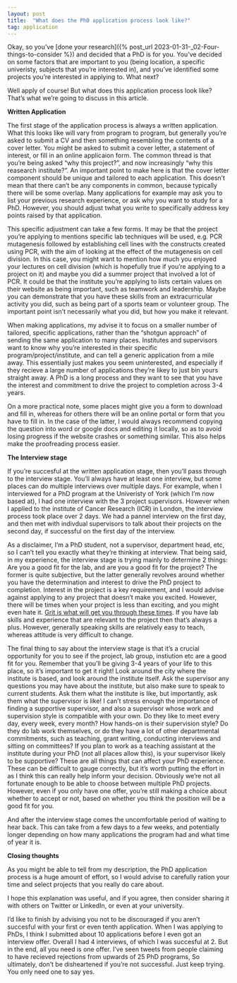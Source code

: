 ```yaml
---
layout: post
title:  "What does the PhD application process look like?"
tag: application
---
```


Okay, so you’ve [done your research]({% post_url 2023-01-31-_02-Four-things-to-consider %}) and decided that a PhD is for you. You’ve decided on some factors that are important to you (being location, a specific univeristy, subjects that you’re interested in), and you’ve identified some projects you’re interested in applying to. What next?

Well apply of course! But what does this application process look like? That’s what we’re going to discuss in this article.

**Written Application** 

The first stage of the application process is always a written application. What this looks like will vary from program to program, but generally you’re asked to submit a CV and then something resembling the contents of a cover letter. You might be asked to submit a cover letter, a statement of interest, or fill in an online applicaion form. The common thread is that you’re being asked “why this project?”, and now increasingly “why this reasearch institute?”. An important point to make here is that the cover letter component should be unique and tailored to each application. This doesn’t mean that there can’t be any components in common, because typically there will be some overlap. Many applications for example may ask you to list your previous research experience, or ask why you want to study for a PhD. However, you should adjust twhat you write to specifically address key points raised by that application.

This specific adjustment can take a few forms. It may be that the project you’re applying to mentions specific lab techniques will be used, e.g. PCR mutagenesis followed by establishing cell lines with the constructs created using PCR, with the aim of looking at the effect of the mutagenesis on cell division. In this case, you might want to mention how much you enjoyed your lectures on cell division (which is hopefully true if you’re applying to a project on it) and maybe you did a summer project that involved a lot of PCR. It could be that the institute you’re applying to lists certain values on their website as being important, such as teamwork and leadership. Maybe you can demonstrate that you have these skills from an extracurricular activity you did, such as being part of a sports team or volunteer group. The important point isn’t necessarily what you did, but how you make it relevant.

When making applications, my advise it to focus on a smaller number of tailored, specific applications, rather than the “shotgun approach” of sending the same application to many places. Institutes and supervisors want to know why you’re interested in their specific program/project/institute, and can tell a generic application from a mile away. This essentially just makes you seem uninterested, and especially if they recieve a large number of applications they’re likey to just bin yours straight away. A PhD is a long process and they want to see that you have the interest and commitment to drive the project to completion across 3-4 years.

On a more practical note, some places might give you a form to download and fill in, whereas for others there will be an online portal or form that you have to fill in. In the case of the latter, I would always recommend copying the question into word or google docs and editing it locally, so as to avoid losing progress if the website crashes or something similar. This also helps make the proofreading process easier.

**The Interview stage**

If you’re succesful at the written application stage, then you’ll pass through to the interview stage. You’ll always have at least one interview, but some places can do multiple interviews over multiple days. For example, when I interviewed for a PhD program at the Univeristy of York (which I’m now based at), I had one interview with the 3 project supervisors. However when I applied to the institute of Cancer Research (ICR) in London, the interview process took place over 2 days. We had a pannel interview on the first day, and then met with indivdual supervisors to talk about their projects on the second day, if successful on the first day of the interview.

As a disclaimer, I’m a PhD student, not a supervisor, department head, etc, so I can’t tell you exactly what they’re thinking at interview. That being said, in my experience, the interview stage is trying mainly to determine 2 things: Are you a good fit for the lab, and are you a good fit for the project? The former is quite subjective, but the latter generally revolves around whether you have the determination and interest to drive the PhD project to completion. Interest in the project is a key requirement, and I would advise against applying to any project that doesn’t make you excited. However, there will be times when your project is less than exciting, and you might even hate it. [Grit is what will get you through these times]([https://www.youtube.com/watch?v=H14bBuluwB8](https://www.youtube.com/watch?v=H14bBuluwB8)). If you have lab skills and experience that are relevant to the project then that’s always a plus. However, generally speaking skills are relatively easy to teach, whereas attitude is very difficult to change.

The final thing to say about the interview stage is that it’s a crucial opportunity for you to see if the project, lab group, instiution etc are a good fit for you. Remember that you’ll be giving 3-4 years of your life to this place, so it’s important to get it right! Look around the city where the institute is based, and look around the institute itself. Ask the supervisor any questions you may have about the institute, but also make sure to speak to current students. Ask them what the institute is like, but importantly, ask them what the supervisor is like! I can’t stress enough the importance of finding a supportive supervisor, and also a supervisor whose work and supervision style is compatible with your own. Do they like to meet every day, every week, every month? How hands-on is their supervision style? Do they do lab work themselves, or do they have a lot of other departmental commitments, such as teaching, grant writing, conducting interviews and sitting on committees? If you plan to work as a teaching assistant at the institute during your PhD (not all places allow this), is your supervisor likely to be supportive? These are all things that can affect your PhD experience. These can be difficult to gauge correctly, but it’s worth putting the effort in as I think this can really help inform your decision. Obviously we’re not all fortunate enough to be able to choose between multiple PhD projects. However, even if you only have one offer, you’re still making a choice about whether to accept or not, based on whether you think the position will be a good fit for you.

And after the interview stage comes the uncomfortable period of waiting to hear back. This can take from a few days to a few weeks, and potentially longer depending on how many applications the program had and what time of year it is.

**Closing thoughts**

As you might be able to tell from my description, the PhD application process is a huge amount of effort, so I would advise to carefully ration your time and select projects that you really do care about.

I hope this explanation was useful, and if you agree, then consider sharing it with others on Twitter or LinkedIn, or even at your university.

I’d like to finish by advising you not to be discouraged if you aren’t succesful with your first or even tenth application. When I was applying to PhDs, I think I submitted about 10 applications before I even got an interview offer. Overall I had 4 interviews, of which I was succesful at 2. But in the end, all you need is one offer. I’ve seen tweets from people claiming to have recieved rejections from upwards of 25 PhD programs, So ultimately, don’t be disheartened if you’re not successful. Just keep trying. You only need one to say yes.
